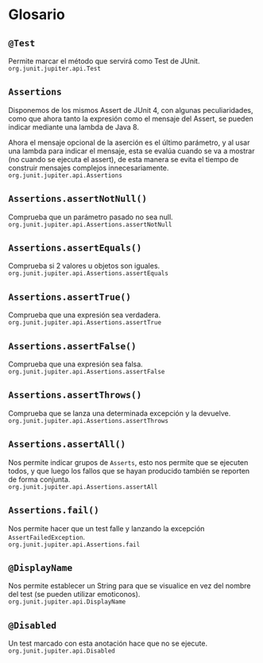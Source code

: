 # Glosario

## `@Test`
Permite marcar el método que servirá como Test de JUnit.  
`org.junit.jupiter.api.Test`

## `Assertions`
Disponemos de los mismos Assert de JUnit 4, con algunas peculiaridades, como que ahora tanto la expresión como el mensaje del Assert, se pueden indicar mediante una lambda de Java 8.  

Ahora el mensaje opcional de la aserción es el último parámetro, y al usar una lambda para indicar el mensaje, esta se evalúa cuando se va a mostrar (no cuando se ejecuta el assert), de esta manera se evita el tiempo de construir mensajes complejos innecesariamente.
`org.junit.jupiter.api.Assertions`
  
## `Assertions.assertNotNull()`
Comprueba que un parámetro pasado no sea null.
`org.junit.jupiter.api.Assertions.assertNotNull`

## `Assertions.assertEquals()`
Comprueba si 2 valores u objetos son iguales.
`org.junit.jupiter.api.Assertions.assertEquals`

## `Assertions.assertTrue()`
Comprueba que una expresión sea verdadera.
`org.junit.jupiter.api.Assertions.assertTrue`

## `Assertions.assertFalse()`
Comprueba que una expresión sea falsa.
`org.junit.jupiter.api.Assertions.assertFalse`

## `Assertions.assertThrows()`
Comprueba que se lanza una determinada excepción y la devuelve.
`org.junit.jupiter.api.Assertions.assertThrows`  

## `Assertions.assertAll()`
Nos permite indicar grupos de `Asserts`, esto nos permite que se ejecuten todos, y que luego los fallos que se hayan producido también se reporten de forma conjunta.  
`org.junit.jupiter.api.Assertions.assertAll`

## `Assertions.fail()`
Nos permite hacer que un test falle y lanzando la excepción `AssertFailedException`.  
`org.junit.jupiter.api.Assertions.fail`  

## `@DisplayName`
Nos permite establecer un String para que se visualice en vez del nombre del test (se pueden utilizar emoticonos).  
`org.junit.jupiter.api.DisplayName`

## `@Disabled`
Un test marcado con esta anotación hace que no se ejecute.  
`org.junit.jupiter.api.Disabled`